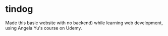 # tindog
Made this basic website with no backend) while learning web development, using Angela Yu's course on Udemy.
